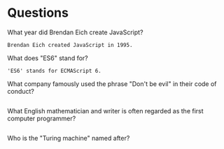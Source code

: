 # Questions

What year did Brendan Eich create JavaScript?

```
Brendan Eich created JavaScript in 1995.
```

What does "ES6" stand for?

```
'ES6' stands for ECMAScript 6.
```

What company famously used the phrase "Don't be evil" in their code of conduct?

```

```

What English mathematician and writer is often regarded as the first computer programmer?

```

```

Who is the "Turing machine" named after?

```

```
